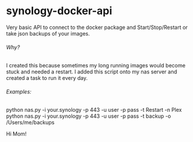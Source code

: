 # synology-docker-api
Very basic API to connect to the docker package and Start/Stop/Restart or take json backups of your images.

###### Why?
I created this because sometimes my long running images would become stuck and needed a restart. I added this script onto my nas server and created a task to run it every day.

###### Examples:
python nas.py -i your.synology -p 443 -u user -p pass -t Restart -n Plex
python nas.py -i your.synology -p 443 -u user -p pass -t backup -o /Users/me/backups












Hi Mom!
